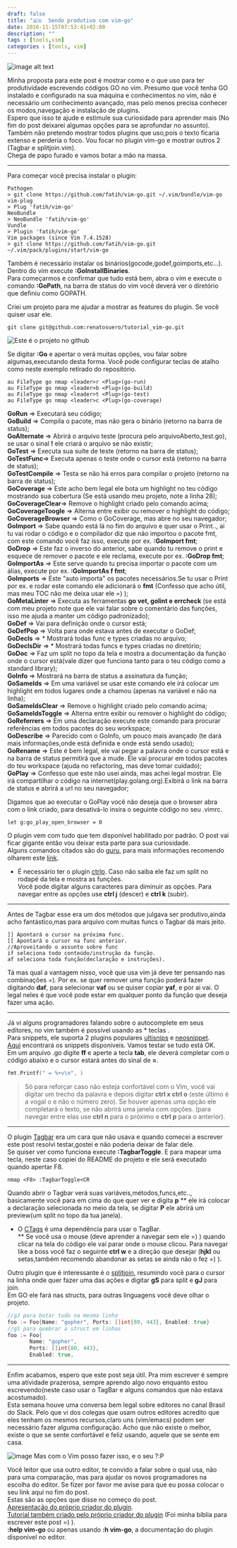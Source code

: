 ```yaml
---
draft: false
title: "🇧🇷  Sendo produtivo com vim-go"
date: 2016-11-15T07:53:41+02:00
description: ""
tags : [tools,vim]
categories : [tools, vim]
---
```


![image alt text](/vim-go/vim-go.png)

Minha proposta para este post é mostrar como e o que uso para ter produtividade escrevendo códigos GO no vim. Presumo que você tenha GO instalado e configurado na sua máquina e conhecimentos no vim, não é necessário um conhecimento avançado, mas pelo menos precisa conhecer os modos,navegação e instalação de plugins.  
Espero que isso te ajude e estimule sua curiosidade para aprender mais (No fim do post deixarei algumas opções para se aprofundar no assunto). Também não pretendo mostrar todos plugins que uso,pois o texto ficaria extenso e perderia o foco. Vou focar no plugin vim-go e mostrar outros 2 (Tagbar e splitjoin.vim).  
Chega de papo furado e vamos botar a mão na massa.  

---
Para começar você precisa instalar o plugin:  
```shell
Pathogen
> git clone https://github.com/fatih/vim-go.git ~/.vim/bundle/vim-go
vim-plug
> Plug 'fatih/vim-go'
NeoBundle
> NeoBundle 'fatih/vim-go'
Vundle
> Plugin 'fatih/vim-go'
Vim packages (since Vim 7.4.1528)
> git clone https://github.com/fatih/vim-go.git ~/.vim/pack/plugins/start/vim-go
```
Também é necessário instalar os binários(gocode,godef,goimports,etc…).  
Dentro do vim execute **:GoInstallBinaries**.  
Para começarmos e confirmar que tudo está bem, abra o vim e execute o comando **:GoPath**, na barra de status do vim você deverá ver o diretório que definiu como GOPATH.  

Criei um projeto para me ajudar a mostrar as features do plugin. Se você quiser usar ele.  
```shell
git clone git@github.com:renatosuero/tutorial_vim-go.git  
```

![Este é o projeto no github](/vim-go/show-example.png)

Se digitar **:Go** e apertar o **<tab>** verá muitas opções, vou falar sobre algumas,executando desta forma. Você pode configurar teclas de atalho como neste exemplo retirado do repositório.  

```shell
au FileType go nmap <leader>r <Plug>(go-run)
au FileType go nmap <leader>b <Plug>(go-build)
au FileType go nmap <leader>t <Plug>(go-test)
au FileType go nmap <leader>c <Plug>(go-coverage)
```

**GoRun** => Executará seu código;  
**GoBuild** => Compila o pacote, mas não gera o binário (retorno na barra de status);  
**GoAlternate** => Abrirá o arquivo teste (procura pelo arquivoAberto_test.go), se usar o sinal **!** ele criará o arquivo se não existir;  
**GoTest** => Executa sua suíte de teste (retorno na barra de status);  
**GoTestFunc**=> Executa apenas o teste onde o cursor está (retorno na barra de status);  
**GoTestCompile** => Testa se não há erros para compilar o projeto (retorno na barra de status);  
**GoCoverage** => Este acho bem legal ele bota um highlight no teu código mostrando sua cobertura (Se está usando meu projeto, note a linha 28);  
**GoCoverageClear**=> Remove o highlight criado pelo comando acima;  
**GoCoverageToogle** => Alterna entre exibir ou remover o highlight do código;  
**GoCoverageBrowser** => Como o GoCoverage, mas abre no seu navegador;  
**GoImport** => Sabe quando está lá no fim do arquivo e quer usar o Print.., ai tu vai rodar o código e o compilador diz que não importou o pacote fmt, com este comando você faz isso, execute por ex. **:GoImport fmt**;  
**GoDrop** => Este faz o inverso do anterior, sabe quando tu remove o print e esquece de remover o pacote e ele reclama, execute por ex. **:GoDrop fmt**;  
**GoImportAs** => Este serve quando tu precisa importar o pacote com um álias, execute por ex. **:GoImportAs f fmt**;  
**GoImports** => Este "auto importa" os pacotes necessários.Se tu usar o Print por ex. e rodar este comando ele adicionará o **fmt** (Confesso que acho útil, mas meu TOC não me deixa usar ele =) );  
**GoMetaLinter** => Executa as ferramentas **go vet, golint e errcheck** (se está com meu projeto note que ele vai falar sobre o comentário das funções, isso me ajuda a manter um código padronizado);  
**GoDef** => Vai para definição onde o cursor está;  
**GoDefPop** => Volta para onde estava antes de executar o GoDef;  
**GoDecls** => * Mostrará todas func e types criadas no arquivo;  
**GoDeclsDir** => * Mostrará todas funcs e types criadas no diretório;  
**GoDoc** => Faz um split no topo da tela e mostra a documentação da função onde o cursor está(vale dizer que funciona tanto para o teu código como a standard library);  
**GoInfo** => Mostrará na barra de status a assinatura da função;  
**GoSameIds** => Em uma variável se usar este comando ele irá colocar um highlight em todos lugares onde a chamou (apenas na variável e não na linha);  
**GoSameIdsClear** => Remove o highlight criado pelo comando acima;  
**GoSameIdsToggle** => Alterna entre exibir ou remover o highlight do código;  
**GoReferrers** => Em uma declaração execute este comando para procurar referências em todos pacotes do seu workspace;  
**GoDescribe** => Parecido com o GoInfo, um pouco mais avançado (te dará mais informações,onde está definida e onde está sendo usado);  
**GoRename** => Este é bem legal, ele vai pegar a palavra onde o cursor está e na barra de status permitirá que a mude. Ele vai procurar em todos pacotes do teu workspace (ajuda no refactoring, mas deve tomar cuidado);  
**GoPlay** => Confesso que este não usei ainda, mas achei legal mostrar. Ele irá compartilhar o código na internet(play.golang.org).Exibirá o link na barra de status e abrirá a url no seu navegador;  


Digamos que ao executar o GoPlay você não deseja que o browser abra com o link criado, para desativá-lo insira o seguinte código no seu .vimrc.
```shell
let g:go_play_open_browser = 0
```

O plugin vem com tudo que tem disponível habilitado por padrão. O post vai ficar gigante então vou deixar esta parte para sua curiosidade.  
Alguns comandos citados são do [guru](https://godoc.org/golang.org/x/tools/cmd/guru), para mais informações recomendo olharem este [link](https://docs.google.com/document/d/1_Y9xCEMj5S-7rv2ooHpZNH15JgRT5iM742gJkw5LtmQ/edit#heading=h.m302pxb7w2w7).  

* É necessário ter o plugin [ctrlp](https://github.com/kien/ctrlp.vim). Caso não saiba ele faz um split no rodapé da tela e mostra as funções.   
Você pode digitar alguns caracteres para diminuir as opções. Para navegar entre as opções use **ctrl j** (descer) e **ctrl k** (subir).    

---

Antes de Tagbar esse era um dos métodos que julgava ser produtivo,ainda acho fantástico,mas para arquivo com muitas funcs o Tagbar dá mais jeito.  
```shell
]] Apontará o cursor na próxima func.
[[ Apontará o cursor na func anterior.
//Aproveitando o assunto sobre func
if seleciona todo conteúdo/instrução da função.
af seleciona toda função(declaração e instruções).
```
Tá mas qual a vantagem nisso, você que usa vim já deve ter pensando nas combinações =). Por ex. se quer remover uma função poderá fazer digitando **daf**, para selecionar **vaf** ou se quiser copiar **yaf**, e por ai vai. O legal neles é que você pode estar em qualquer ponto da função que deseja fazer uma ação.  

---
Já vi alguns programadores falando sobre o autocomplete em seus editores, no vim também é possível usando as * teclas <C-x><C-o>.   
Para snippets, ele suporta 2 plugins populares [ultisnips](https://github.com/SirVer/ultisnips) e [neosnippet](https://github.com/Shougo/neosnippet.vim).  
[Aqui](https://github.com/fatih/vim-go/tree/master/gosnippets) encontrará os snippets disponíveis. Vamos testar se tudo está OK.  
Em um arquivo .go digite **ff** e aperte a tecla **tab**, ele deverá completar com o código abaixo e o cursor estará antes do sinal de **=**.  
```go
fmt.Printf(" = %+v\n", )
```
> Só para reforçar caso não esteja confortável com o Vim, você vai digitar um trecho da palavra e depois digitar **ctrl x ctrl o** (este último é a vogal o e não o número zero). Se houver apenas uma opção ele completará o texto, se não abrirá uma janela com opções. (para navegar entre elas use **ctrl n** para o próximo e **ctrl p** para o anterior).

---

O plugin [Tagbar](https://github.com/majutsushi/tagbar) era um cara que não usava e quando comecei a escrever este post resolvi testar,gostei e não poderia deixar de falar dele.  
Se quiser ver como funciona execute **:TagbarToggle**. E para mapear uma tecla, neste caso copiei do README do projeto e ele será executado quando apertar F8.  
```shell
nmap <F8> :TagbarToggle<CR
```

Quando abrir o Tagbar verá suas variáveis,métodos,funcs,etc.., basicamente você para em cima do que quer ver e digita **p** ** ele irá colocar a declaração selecionada no meio da tela, se digitar **P** ele abrirá um preview(um split no topo da tua janela).  
* O [CTags](http://ctags.sourceforge.net/) é uma dependência para usar o TagBar.     
** Se você usa o mouse (deve aprender a navegar sem ele =) ) quando clicar na tela do código ele vai parar onde o mouse clicou. Para navegar like a boss você faz o seguinte **ctrl w** e a direção que desejar (**hjkl** ou setas,também recomendo abandonar as setas se ainda não o fez =) ).  

Outro plugin que é interessante é o [splitjoin](https://github.com/AndrewRadev/splitjoin.vim), resumindo você para o cursor na linha onde quer fazer uma das ações e digitar **gS** para split e **gJ** para join.    
Em GO ele fará nas structs, para outras linguagens você deve olhar o projeto.    
```go
//gJ para botar tudo na mesma linha
foo := Foo{Name: "gopher", Ports: []int{80, 443}, Enabled: true}
//gS para quebrar a struct em linhas
foo := Foo{                                                      
       Name: "gopher",
       Ports: []int{80, 443},
       Enabled: true,                                                                  }
```
---

Enfim acabamos, espero que este post seja útil. Pra mim escrever é sempre uma atividade prazerosa, sempre aprendo algo novo enquanto estou escrevendo(neste caso usar o TagBar e alguns comandos que não estava acostumado).  
Esta semana houve uma conversa bem legal sobre editores no canal Brasil do Slack. Pelo que vi dos colegas que usam outros editores acredito que eles tenham os mesmos recursos,claro uns (vim/emacs) podem ser necessário fazer alguma configuração. Acho que não existe o melhor, existe o que se sente confortável e feliz usando, aquele que se sente em casa.  

![image Mas com o Vim posso fazer isso, e o seu ?:P](/vim-go/vi-gang.jpeg)

Você leitor que usa outro editor, te convido a falar sobre o qual usa, não para uma comparação, mas para ajudar os novos programadores na escolha do editor. Se fizer por favor me avise para que eu possa colocar o seu link aqui no fim do post.  
Estas são as opções que disse no começo do post.  
[Apresentação do próprio criador do plugin](https://www.youtube.com/watch?v=7BqJ8dzygtU).  
[Tutorial também criado pelo próprio criador do plugin](https://github.com/fatih/vim-go-tutorial) (Foi minha bíblia para escrever este post =) ).  
**:help vim-go** ou apenas usando **:h vim-go**, a documentação do plugin disponível no editor.    
